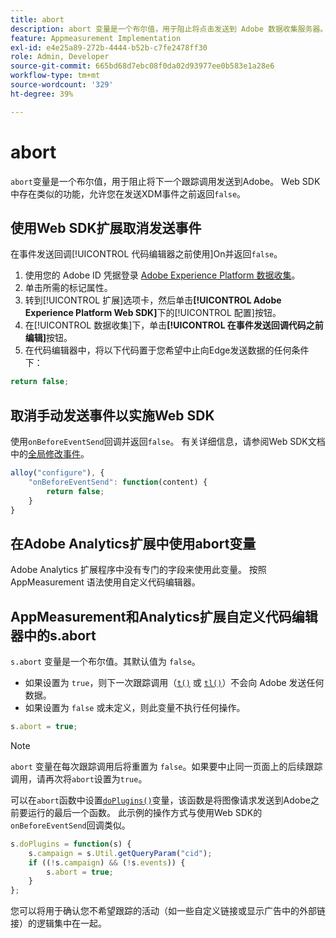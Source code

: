 ```yaml
---
title: abort
description: abort 变量是一个布尔值，用于阻止将点击发送到 Adobe 数据收集服务器。
feature: Appmeasurement Implementation
exl-id: e4e25a89-272b-4444-b52b-c7fe2478ff30
role: Admin, Developer
source-git-commit: 665bd68d7ebc08f0da02d93977ee0b583e1a28e6
workflow-type: tm+mt
source-wordcount: '329'
ht-degree: 39%

---
```


# abort

`abort`变量是一个布尔值，用于阻止将下一个跟踪调用发送到Adobe。 Web SDK中存在类似的功能，允许您在发送XDM事件之前返回`false`。

## 使用Web SDK扩展取消发送事件

在事件发送回调[!UICONTROL 代码编辑器之前使用]On并返回`false`。

1. 使用您的 Adobe ID 凭据登录 [Adobe Experience Platform 数据收集](https://experience.adobe.com/data-collection)。
1. 单击所需的标记属性。
1. 转到[!UICONTROL 扩展]选项卡，然后单击&#x200B;**[!UICONTROL Adobe Experience Platform Web SDK]**&#x200B;下的[!UICONTROL 配置]按钮。
1. 在[!UICONTROL 数据收集]下，单击&#x200B;**[!UICONTROL 在事件发送回调代码之前编辑]**&#x200B;按钮。
1. 在代码编辑器中，将以下代码置于您希望中止向Edge发送数据的任何条件下：

```js
return false;
```

## 取消手动发送事件以实施Web SDK

使用`onBeforeEventSend`回调并返回`false`。 有关详细信息，请参阅Web SDK文档中的[全局修改事件](https://experienceleague.adobe.com/docs/experience-platform/edge/fundamentals/tracking-events.html?lang=zh-Hans#modifying-events-globally)。

```js
alloy("configure"), {
    "onBeforeEventSend": function(content) {
        return false;
    }
}
```

## 在Adobe Analytics扩展中使用abort变量

Adobe Analytics 扩展程序中没有专门的字段来使用此变量。 按照 AppMeasurement 语法使用自定义代码编辑器。

## AppMeasurement和Analytics扩展自定义代码编辑器中的s.abort

`s.abort` 变量是一个布尔值。其默认值为 `false`。

* 如果设置为 `true`，则下一次跟踪调用（[`t()`](../functions/t-method.md) 或 [`tl()`](../functions/tl-method.md)）不会向 Adobe 发送任何数据。
* 如果设置为 `false` 或未定义，则此变量不执行任何操作。

```js
s.abort = true;
```

>[!NOTE]
>
>`abort` 变量在每次跟踪调用后将重置为 `false`。如果要中止同一页面上的后续跟踪调用，请再次将`abort`设置为`true`。

可以在`abort`函数中设置[`doPlugins()`](../functions/doplugins.md)变量，该函数是将图像请求发送到Adobe之前要运行的最后一个函数。 此示例的操作方式与使用Web SDK的`onBeforeEventSend`回调类似。

```js
s.doPlugins = function(s) {
    s.campaign = s.Util.getQueryParam("cid");
    if ((!s.campaign) && (!s.events)) {
        s.abort = true;
    }
};
```

您可以将用于确认您不希望跟踪的活动（如一些自定义链接或显示广告中的外部链接）的逻辑集中在一起。
